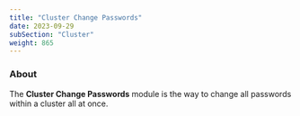 ```yaml
---
title: "Cluster Change Passwords"
date: 2023-09-29
subSection: "Cluster"
weight: 865
---
```


### About
The **Cluster Change Passwords** module is the way to change all passwords within a cluster all at once.
